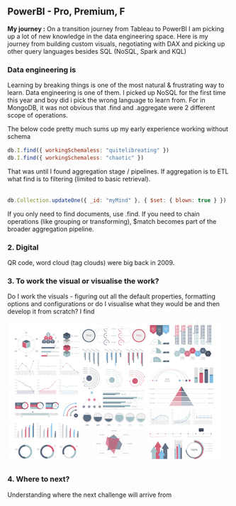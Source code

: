 ## PowerBI - Pro, Premium, F

**My journey :** On a transition journey from Tableau to PowerBI I am picking up a lot of new knowledge in the data engineering space. Here is my journey from building custom visuals, negotiating with DAX and picking up other query languages besides SQL (NoSQL, Spark and KQL)

### Data engineering is 

Learning by breaking things is one of the most natural & frustrating way to learn. Data engineering is one of them. I picked up NoSQL for the first time this year and boy did i pick the wrong language to learn from. For in MongoDB, it was not obvious that .find and .aggregate were 2 different scope of operations.

The below code pretty much sums up my early experience working without schema

```javascript
db.I.find({ workingSchemaless: "quitelibreating" })
db.I.find({ workingSchemaless: "chaotic" })
```

That was until I found aggregation stage / pipelines. If aggregation is to ETL what find is to filtering (limited to basic retrieval).


```javascript

db.Collection.updateOne({ _id: "myMind" }, { $set: { blown: true } })

```
If you only need to find documents, use .find. If you need to chain operations (like grouping or transforming), $match becomes part of the broader aggregation pipeline.

### 2. Digital 


QR code, word cloud (tag clouds) were big back in 2009.

### 3. To work the visual or visualise the work?
Do I work the visuals - figuring out all the default properties, formatting options and configurations or do I visualise what they would be and then develop it from scratch? I find   


<img src="images/dummy_thumbnail.jpg?raw=true"/>

### 4. Where to next?

Understanding where the next challenge will arrive from

<!-- For more details see [GitHub Flavored Markdown](https://guides.github.com/features/mastering-markdown/). -->
